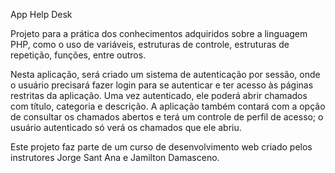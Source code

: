 App Help Desk

Projeto para a prática dos conhecimentos adquiridos sobre a linguagem PHP, como o uso de variáveis, estruturas de controle, estruturas de repetição, funções, entre outros.

Nesta aplicação, será criado um sistema de autenticação por sessão, onde o usuário precisará fazer login para se autenticar e ter acesso às páginas restritas da aplicação. Uma vez autenticado, ele poderá abrir chamados com título, categoria e descrição. A aplicação também contará com a opção de consultar os chamados abertos e terá um controle de perfil de acesso; o usuário autenticado só verá os chamados que ele abriu.

Este projeto faz parte de um curso de desenvolvimento web criado pelos instrutores Jorge Sant Ana e Jamilton Damasceno.

